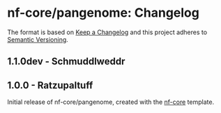 # nf-core/pangenome: Changelog

The format is based on [Keep a Changelog](https://keepachangelog.com/en/1.0.0/) and this project adheres to [Semantic Versioning](https://semver.org/spec/v2.0.0.html).

## 1.1.0dev - Schmuddlweddr

## 1.0.0 - Ratzupaltuff

Initial release of nf-core/pangenome, created with the [nf-core](https://nf-co.re/) template.
